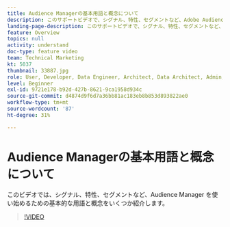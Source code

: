 ```yaml
---
title: Audience Managerの基本用語と概念について
description: このサポートビデオで、シグナル、特性、セグメントなど、Adobe Audience Managerを開始するための基本的な用語と概念について説明します。
landing-page-description: このサポートビデオで、シグナル、特性、セグメントなど、Adobe Audience Managerを開始するための基本的な用語と概念について説明します。
feature: Overview
topics: null
activity: understand
doc-type: feature video
team: Technical Marketing
kt: 5037
thumbnail: 33887.jpg
role: User, Developer, Data Engineer, Architect, Data Architect, Admin, Leader
level: Beginner
exl-id: 9721e178-b92d-427b-8621-9ca1958d934c
source-git-commit: d4874d9f6d7a36bb81ac183eb8b853d893822ae0
workflow-type: tm+mt
source-wordcount: '87'
ht-degree: 31%

---
```


# Audience Managerの基本用語と概念について

このビデオでは、シグナル、特性、セグメントなど、Audience Manager を使い始めるための基本的な用語と概念をいくつか紹介します。

>[!VIDEO](https://video.tv.adobe.com/v/33887/?quality=12)
